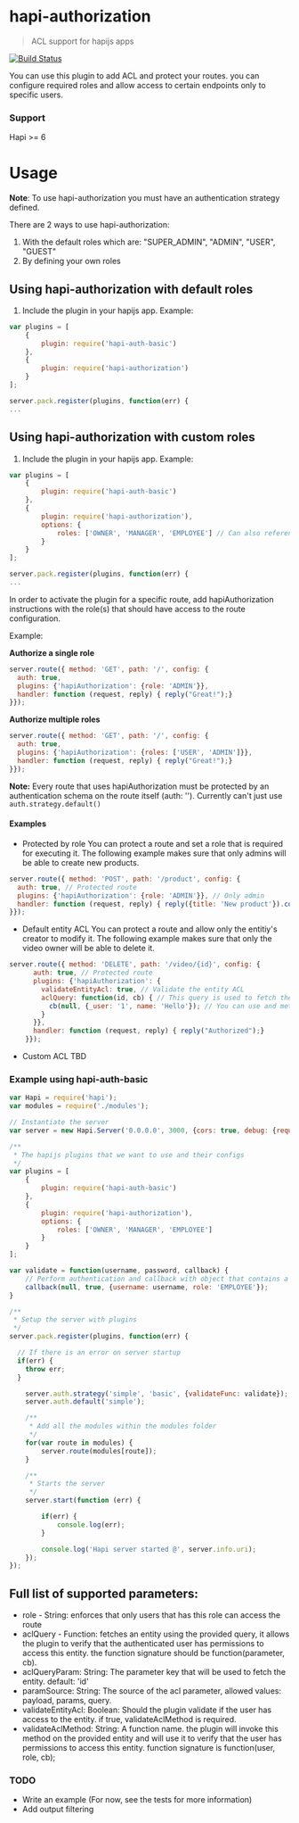 # hapi-authorization

> ACL support for hapijs apps

[![Build Status](https://travis-ci.org/toymachiner62/hapi-authorization.svg)](https://travis-ci.org/toymachiner62/hapi-authorization)

You can use this plugin to add ACL and protect your routes. you can configure required roles and allow access to certain endpoints only to specific users.

### Support
Hapi >= 6

# Usage

**Note**: To use hapi-authorization you must have an authentication strategy defined.

There are 2 ways to use hapi-authorization:

1. With the default roles which are: "SUPER_ADMIN", "ADMIN", "USER", "GUEST"
2. By defining your own roles

## Using hapi-authorization with default roles
1. Include the plugin in your hapijs app.
Example:
```js
var plugins = [
	{
		plugin: require('hapi-auth-basic')
	},
	{
		plugin: require('hapi-authorization')
	}
];

server.pack.register(plugins, function(err) {
...
```

## Using hapi-authorization with custom roles
1. Include the plugin in your hapijs app.
Example:
```js
var plugins = [
	{
		plugin: require('hapi-auth-basic')
	},
	{
		plugin: require('hapi-authorization'),
		options: {
			roles: ['OWNER', 'MANAGER', 'EMPLOYEE']	// Can also reference a function which returns an array of roles
		}
	}
];

server.pack.register(plugins, function(err) {
...
```

In order to activate the plugin for a specific route, add hapiAuthorization instructions with the role(s) that should have access to the route configuration.

Example:

**Authorize a single role**
```js
server.route({ method: 'GET', path: '/', config: {
  auth: true,
  plugins: {'hapiAuthorization': {role: 'ADMIN'}},
  handler: function (request, reply) { reply("Great!");}
}});
```

**Authorize multiple roles**
```js
server.route({ method: 'GET', path: '/', config: {
  auth: true,
  plugins: {'hapiAuthorization': {roles: ['USER', 'ADMIN']}},
  handler: function (request, reply) { reply("Great!");}
}});
```

**Note:** Every route that uses hapiAuthorization must be protected by an authentication schema on the route itself (auth: '<someAuthStrategy>'). Currently can't just use `auth.strategy.default()`

#### Examples

* Protected by role
You can protect a route and set a role that is required for executing it. 
The following example makes sure that only admins will be able to create new products. 

```javascript
server.route({ method: 'POST', path: '/product', config: {
  auth: true, // Protected route
  plugins: {'hapiAuthorization': {role: 'ADMIN'}}, // Only admin
  handler: function (request, reply) { reply({title: 'New product'}).code(201);} 
}});
```

* Default entity ACL
You can protect a route and allow only the entitiy's creator to modify it.
The following example makes sure that only the video owner will be able to delete it.

```javascript
server.route({ method: 'DELETE', path: '/video/{id}', config: {
      auth: true, // Protected route
      plugins: {'hapiAuthorization': {
        validateEntityAcl: true, // Validate the entity ACL
        aclQuery: function(id, cb) { // This query is used to fetch the entitiy, by default hapi-authorization will verify the field _user.
          cb(null, {_user: '1', name: 'Hello'}); // You can use and method you want as long as you keep this signature.
        }
      }},
      handler: function (request, reply) { reply("Authorized");}
    }});
```

* Custom ACL
TBD

### Example using hapi-auth-basic

```js
var Hapi = require('hapi');
var modules = require('./modules');

// Instantiate the server
var server = new Hapi.Server('0.0.0.0', 3000, {cors: true, debug: {request: ['error']}});

/**
 * The hapijs plugins that we want to use and their configs
 */
var plugins = [
	{
		plugin: require('hapi-auth-basic')
	},
	{
		plugin: require('hapi-authorization'),
		options: {
			roles: ['OWNER', 'MANAGER', 'EMPLOYEE']
		}
	}
];

var validate = function(username, password, callback) {
	// Perform authentication and callback with object that contains a role or an array of roles
	callback(null, true, {username: username, role: 'EMPLOYEE'});
}

/**
 * Setup the server with plugins
 */
server.pack.register(plugins, function(err) {

  // If there is an error on server startup
  if(err) {
    throw err;
  }

	server.auth.strategy('simple', 'basic', {validateFunc: validate});
	server.auth.default('simple');

	/**
	 * Add all the modules within the modules folder
	 */
	for(var route in modules) {
		server.route(modules[route]);
	}

	/**
	 * Starts the server
	 */
	server.start(function (err) {

		if(err) {
			console.log(err);
		}

		console.log('Hapi server started @', server.info.uri);
	});
});
```

Full list of supported parameters: 
--------------------
* role - String: enforces that only users that has this role can access the route
* aclQuery - Function: fetches an entity using the provided query, it allows the plugin to verify that the authenticated user has permissions to access this entity. the function signature should be function(parameter, cb).
* aclQueryParam: String: The parameter key that will be used to fetch the entity. default: 'id'
* paramSource: String: The source of the acl parameter, allowed values: payload, params, query.
* validateEntityAcl: Boolean: Should the plugin validate if the user has access to the entity. if true, validateAclMethod is required. 
* validateAclMethod: String: A function name. the plugin will invoke this method on the provided entity and will use it to verify that the user has permissions to access this entity. function signature is function(user, role, cb);


### TODO
* Write an example (For now, see the tests for more information)
* Add output filtering
